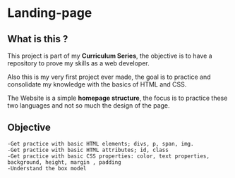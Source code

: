 # Landing-page

## What is this ?

This project is part of my **Curriculum Series**, the objective is to have a repository to prove my skills as a web developer.

Also this is my very first project ever made, the goal is to practice and consolidate my knowledge with the basics of HTML and CSS.

The Website is a simple **homepage structure**, the focus is to practice these two languages and not so much the design of the page.

## Objective

    -Get practice with basic HTML elements; divs, p, span, img.
    -Get practice with basic HTML attributes; id, class
    -Get practice with basic CSS properties: color, text properties, background, height, margin , padding
    -Understand the box model
